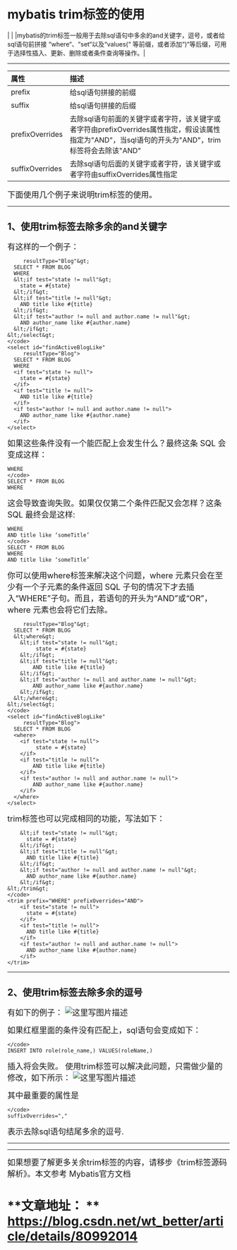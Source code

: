 # mybatis trim标签的使用
|
|
|mybatis的trim标签一般用于去除sql语句中多余的and关键字，逗号，或者给sql语句前拼接 “where“、“set“以及“values(“ 等前缀，或者添加“)“等后缀，可用于选择性插入、更新、删除或者条件查询等操作。|


---


|属性|描述|
| :-----| :-----|
|prefix|给sql语句拼接的前缀|
|suffix|给sql语句拼接的后缀|
|prefixOverrides|去除sql语句前面的关键字或者字符，该关键字或者字符由prefixOverrides属性指定，假设该属性指定为"AND"，当sql语句的开头为"AND"，trim标签将会去除该"AND"|
|suffixOverrides|去除sql语句后面的关键字或者字符，该关键字或者字符由suffixOverrides属性指定|


<font size="4">下面使用几个例子来说明trim标签的使用。</font>

---


## 1、使用trim标签去除多余的and关键字

<font size="4">有这样的一个例子：</font>

```<code>&lt;select id="findActiveBlogLike"
     resultType="Blog"&gt;
  SELECT * FROM BLOG 
  WHERE 
  &lt;if test="state != null"&gt;
    state = #{state}
  &lt;/if&gt; 
  &lt;if test="title != null"&gt;
    AND title like #{title}
  &lt;/if&gt;
  &lt;if test="author != null and author.name != null"&gt;
    AND author_name like #{author.name}
  &lt;/if&gt;
&lt;/select&gt;
</code>
<select id="findActiveBlogLike"
     resultType="Blog">
  SELECT * FROM BLOG 
  WHERE 
  <if test="state != null">
    state = #{state}
  </if> 
  <if test="title != null">
    AND title like #{title}
  </if>
  <if test="author != null and author.name != null">
    AND author_name like #{author.name}
  </if>
</select>

```

<font size="4">如果这些条件没有一个能匹配上会发生什么？最终这条 SQL 会变成这样：</font>

```<code>SELECT * FROM BLOG
WHERE
</code>
SELECT * FROM BLOG
WHERE

```

<font size="4">这会导致查询失败。如果仅仅第二个条件匹配又会怎样？这条 SQL 最终会是这样:</font>

```<code>SELECT * FROM BLOG
WHERE 
AND title like ‘someTitle’
</code>
SELECT * FROM BLOG
WHERE 
AND title like ‘someTitle’

```

<font size="4">你可以使用where标签来解决这个问题，where 元素只会在至少有一个子元素的条件返回 SQL 子句的情况下才去插入“WHERE”子句。而且，若语句的开头为“AND”或“OR”，where 元素也会将它们去除。</font>

```<code>&lt;select id="findActiveBlogLike"
     resultType="Blog"&gt;
  SELECT * FROM BLOG 
  &lt;where&gt; 
    &lt;if test="state != null"&gt;
         state = #{state}
    &lt;/if&gt; 
    &lt;if test="title != null"&gt;
        AND title like #{title}
    &lt;/if&gt;
    &lt;if test="author != null and author.name != null"&gt;
        AND author_name like #{author.name}
    &lt;/if&gt;
  &lt;/where&gt;
&lt;/select&gt;
</code>
<select id="findActiveBlogLike"
     resultType="Blog">
  SELECT * FROM BLOG 
  <where> 
    <if test="state != null">
         state = #{state}
    </if> 
    <if test="title != null">
        AND title like #{title}
    </if>
    <if test="author != null and author.name != null">
        AND author_name like #{author.name}
    </if>
  </where>
</select>

```

<font size="4">trim标签也可以完成相同的功能，写法如下：</font>

```<code>&lt;trim prefix="WHERE" prefixOverrides="AND"&gt;
	&lt;if test="state != null"&gt;
	  state = #{state}
	&lt;/if&gt; 
	&lt;if test="title != null"&gt;
	  AND title like #{title}
	&lt;/if&gt;
	&lt;if test="author != null and author.name != null"&gt;
	  AND author_name like #{author.name}
	&lt;/if&gt;
&lt;/trim&gt;
</code>
<trim prefix="WHERE" prefixOverrides="AND">
	<if test="state != null">
	  state = #{state}
	</if> 
	<if test="title != null">
	  AND title like #{title}
	</if>
	<if test="author != null and author.name != null">
	  AND author_name like #{author.name}
	</if>
</trim>

```

---


## 2、使用trim标签去除多余的逗号

<font size="4">有如下的例子： <img src="https://img-blog.csdn.net/20180711153736702?watermark/2/text/aHR0cHM6Ly9ibG9nLmNzZG4ubmV0L3d0X2JldHRlcg==/font/5a6L5L2T/fontsize/400/fill/I0JBQkFCMA==/dissolve/70" alt="这里写图片描述"/></font>

<font size="4">如果红框里面的条件没有匹配上，sql语句会变成如下：</font>

```<code>INSERT INTO role(role_name,) VALUES(roleName,)
</code>
INSERT INTO role(role_name,) VALUES(roleName,)

```

<font size="4">插入将会失败。 使用trim标签可以解决此问题，只需做少量的修改，如下所示： <img src="https://img-blog.csdn.net/20180711154105151?watermark/2/text/aHR0cHM6Ly9ibG9nLmNzZG4ubmV0L3d0X2JldHRlcg==/font/5a6L5L2T/fontsize/400/fill/I0JBQkFCMA==/dissolve/70" alt="这里写图片描述"/></font>

<font size="4">其中最重要的属性是</font>

```<code>suffixOverrides=","
</code>
suffixOverrides=","

```

<font size="4">表示去除sql语句结尾多余的逗号.</font>

---


---


<font size="4">如果想要了解更多关余trim标签的内容，请移步《trim标签源码解析》。本文参考 Mybatis官方文档</a></font>
# **文章地址： **    https://blog.csdn.net/wt_better/article/details/80992014